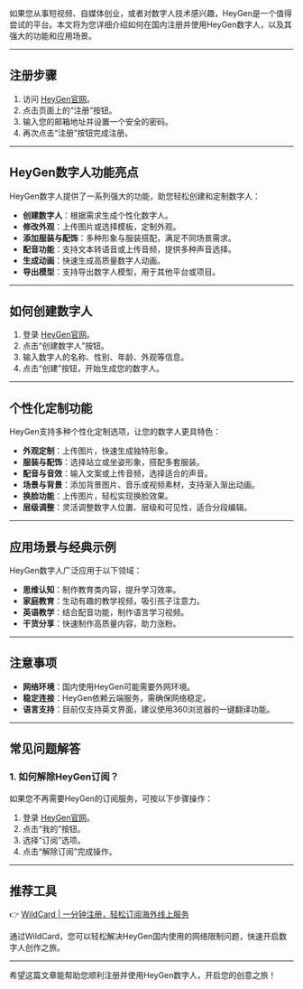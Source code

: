 如果您从事短视频、自媒体创业，或者对数字人技术感兴趣，HeyGen是一个值得尝试的平台。本文将为您详细介绍如何在国内注册并使用HeyGen数字人，以及其强大的功能和应用场景。

---

## 注册步骤

1. 访问 [HeyGen官网](https://bit.ly/bewildcard)。
2. 点击页面上的“注册”按钮。
3. 输入您的邮箱地址并设置一个安全的密码。
4. 再次点击“注册”按钮完成注册。

---

## HeyGen数字人功能亮点

HeyGen数字人提供了一系列强大的功能，助您轻松创建和定制数字人：

- **创建数字人**：根据需求生成个性化数字人。
- **修改外观**：上传图片或选择模板，定制外观。
- **添加服装与配饰**：多种形象与服装搭配，满足不同场景需求。
- **配音功能**：支持文本转语音或上传音频，提供多种声音选择。
- **生成动画**：快速生成高质量数字人动画。
- **导出模型**：支持导出数字人模型，用于其他平台或项目。

---

## 如何创建数字人

1. 登录 [HeyGen官网](https://bit.ly/bewildcard)。
2. 点击“创建数字人”按钮。
3. 输入数字人的名称、性别、年龄、外观等信息。
4. 点击“创建”按钮，开始生成您的数字人。

---

## 个性化定制功能

HeyGen支持多种个性化定制选项，让您的数字人更具特色：

- **外观定制**：上传图片，快速生成独特形象。
- **服装与配饰**：选择站立或坐姿形象，搭配多套服装。
- **配音与音效**：输入文案或上传音频，选择适合的声音。
- **场景与背景**：添加背景图片、音乐或视频素材，支持渐入渐出动画。
- **换脸功能**：上传图片，轻松实现换脸效果。
- **层级调整**：灵活调整数字人位置、层级和可见性，适合分段编辑。

---

## 应用场景与经典示例

HeyGen数字人广泛应用于以下领域：

- **思维认知**：制作教育类内容，提升学习效率。
- **家庭教育**：生动有趣的教学视频，吸引孩子注意力。
- **英语教学**：结合配音功能，制作语言学习视频。
- **干货分享**：快速制作高质量内容，助力涨粉。

---

## 注意事项

- **网络环境**：国内使用HeyGen可能需要外网环境。
- **稳定连接**：HeyGen依赖云端服务，需确保网络稳定。
- **语言支持**：目前仅支持英文界面，建议使用360浏览器的一键翻译功能。

---

## 常见问题解答

### 1. 如何解除HeyGen订阅？

如果您不再需要HeyGen的订阅服务，可按以下步骤操作：

1. 登录 [HeyGen官网](https://bit.ly/bewildcard)。
2. 点击“我的”按钮。
3. 选择“订阅”选项。
4. 点击“解除订阅”完成操作。

---

## 推荐工具

👉 [WildCard | 一分钟注册，轻松订阅海外线上服务](https://bit.ly/bewildcard)

通过WildCard，您可以轻松解决HeyGen国内使用的网络限制问题，快速开启数字人创作之旅。

---

希望这篇文章能帮助您顺利注册并使用HeyGen数字人，开启您的创意之旅！
